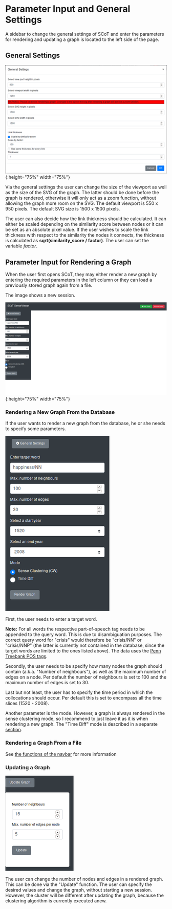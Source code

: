 # Parameter Input and General Settings

A sidebar to change the general settings of SCoT and enter the parameters for rendering and updating a graph is located to the left side of the page.

## General Settings

![General Settings](./images/general_settings.png){:height="75%" width="75%"}

Via the general settings the user can change the size of the viewport as well as the size of the SVG of the graph. The latter should be done before the graph is rendered, otherwise it will only act as a zoom function, without allowing the graph more room on the SVG. The default viewport is 550 x 950 pixels. The default SVG size is 1500 x 1500 pixels.

The user can also decide how the link thickness should be calculated. It can either be scaled depending on the similarity score between nodes or it can be set as an absolute pixel value.
If the user wishes to scale the link thickness with respect to the similarity the nodes it connects, the thickness is calculated as **sqrt(similarity_score / factor)**. The user can set the variable *factor*.

## Parameter Input for Rendering a Graph
When the user first opens SCoT, they may either render a new graph by entering the required parameters in the left column or they can load a previously stored graph again from a file.

The image shows a new session.

![Clean new session](./images/new_session.png "New Session"){:height="75%" width="75%"}


### Rendering a New Graph From the Database

If the user wants to render a new graph from the database, he or she needs to specify some parameters.

![Enter Parameters](./images/enter_parameters.png "Enter parameters")

First, the user needs to enter a target word.

**Note:** For all words the respective part-of-speech tag needs to be appended to the query word. This is due to disambiguation purposes. The correct query word for "crisis" would therefore be "crisis/NN" or "crisis/NNP" (the latter is currently not contained in the database, since the target words are limited to the ones listed above). The data uses the [Penn Treebank POS tags](https://www.ling.upenn.edu/courses/Fall_2003/ling001/penn_treebank_pos.html).

Secondly, the user needs to be specify how many nodes the graph should contain (a.k.a. "Number of neighbours"), as well as the maximum number of edges on a node. Per default the number of neighbours is set to 100 and the maximum number of edges is set to 30.

Last but not least, the user has to specify the time period in which the collocations should occur. Per default this is set to encompass all the time slices (1520 - 2008).

Another parameter is the mode. However, a graph is always rendered in the sense clustering mode, so I recommend to just leave it as it is when rendering a new graph. The "Time Diff" mode is described in a separate [section](timeDiff.md).


### Rendering a Graph From a File

See [the functions of the navbar](navbar.md) for more information

### Updating a Graph

![Update the graph](./images/update_graph.png)

The user can change the number of nodes and edges in a rendered graph. This can be done via the "Update" function. The user can specify the desired values and change the graph, without starting a new session. However, the cluster will be different after updating the graph, because the clustering algorithm is currently executed anew.